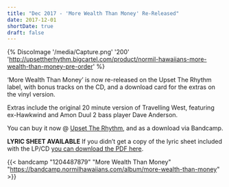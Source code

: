 ```yaml
---
title: "Dec 2017 - 'More Wealth Than Money' Re-Released"
date: 2017-12-01
shortDate: true
draft: false
---
```


{% DiscoImage '/media/Capture.png' '200' 'http://upsettherhythm.bigcartel.com/product/normil-hawaiians-more-wealth-than-money-pre-order' %}

‘More Wealth Than Money’ is now re-released on the Upset The Rhythm label, with bonus tracks on the CD, and a download card for the extras on the vinyl version.

Extras include the original 20 minute version of Travelling West, featuring ex-Hawkwind and Amon Duul 2 bass player Dave Anderson.

You can buy it now @ [Upset The Rhythm](http://upsettherhythm.bigcartel.com/product/normil-hawaiians-more-wealth-than-money-pre-order), and as a download via Bandcamp.

**LYRIC SHEET AVAILABLE** If you didn’t get a copy of the lyric sheet included with the LP/CD [you can download the PDF here](/media/more-wealth-than-money-lyric-sheet.pdf).

{{< bandcamp "1204487879" "More Wealth Than Money" "https://bandcamp.normilhawaiians.com/album/more-wealth-than-money" >}}
